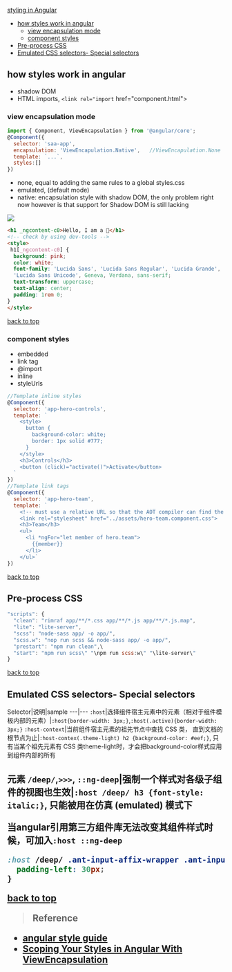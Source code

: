 [styling in Angular](#top)

- [how styles work in angular](#how-styles-work-in-angular)
  - [view encapsulation mode](#view-encapsulation-mode)
  - [component styles](#component-styles)
- [Pre-process CSS](#pre-process-css)
- [Emulated CSS selectors- Special selectors](#emulated-css-selectors--special-selectors)

## how styles work in angular

- shadow DOM
- HTML imports, `<link rel="import` href="component.html">

### view encapsulation mode

```javascript
import { Component, ViewEncapsulation } from '@angular/core';
@Component({
  selector: 'saa-app',
  encapsulation: 'ViewEncapulation.Native',   //ViewEncapulation.None
  template: `...`,
  styles:[]
})
```

- none, equal to adding the same rules to a global styles.css
- emulated, (default mode)
- native: encapsulation style with shadow DOM, the only problem right now however is that support for Shadow DOM is still lacking

![](https://i.imgur.com/ZhtES5g.png)

```html
<h1 _ngcontent-c0>Hello, I am a 🐰</h1>
<!-- check by using dev-tools -->
<style>
 h1[_ngcontent-c0] {
  background: pink;
  color: white;
  font-family: 'Lucida Sans', 'Lucida Sans Regular', 'Lucida Grande',
  'Lucida Sans Unicode', Geneva, Verdana, sans-serif;
  text-transform: uppercase;
  text-align: center;
  padding: 1rem 0;
}
</style>
```

[back to top](#top)

### component styles

- embedded
- link tag
- @import
- inline
- styleUrls

```javascript
//Template inline styles
@Component({
  selector: 'app-hero-controls',
  template: `
    <style>
      button {
        background-color: white;
        border: 1px solid #777;
      }
    </style>
    <h3>Controls</h3>
    <button (click)="activate()">Activate</button>
  `
})
//Template link tags
@Component({
  selector: 'app-hero-team',
  template: `
    <!-- must use a relative URL so that the AOT compiler can find the stylesheet -->
    <link rel="stylesheet" href="../assets/hero-team.component.css">
    <h3>Team</h3>
    <ul>
      <li *ngFor="let member of hero.team">
        {{member}}
      </li>
    </ul>`
})
```

[back to top](#top)

## Pre-process CSS

```javascript
"scripts": {
  "clean": "rimraf app/**/*.css app/**/*.js app/**/*.js.map",
  "lite": "lite-server",
  "scss": "node-sass app/ -o app/",
  "scss.w": "nop run scss && node-sass app/ -o app/",
  "prestart": "npm run clean",\
  "start": "npm run scss\" "\npm run scss:w\" "\lite-server\"
}
```

[back to top](#top)

## Emulated CSS selectors- Special selectors

Selector|说明|sample
---|---
`:host`|选择组件宿主元素中的元素（相对于组件模板内部的元素）|`:host{border-width: 3px;}`,`:host(.active){border-width: 3px;}`
`:host-context`|当前组件宿主元素的祖先节点中查找 CSS 类， 直到文档的根节点为止|`:host-contex(.theme-light) h2 {background-color: #eef;}`, 只有当某个祖先元素有 CSS 类theme-light时，才会把background-color样式应用到组件内部的所有<h2>元素
`/deep/`,`>>>`, `::ng-deep`|强制一个样式对各级子组件的视图也生效|`:host /deep/ h3 {font-style: italic;}`, **只能被用在仿真 (emulated) 模式下**

当**angular引用第三方组件库无法改变其组件样式**时候，可加入`:host ::ng-deep`

```css
:host /deep/ .ant-input-affix-wrapper .ant-input:not(:first-child){
  padding-left: 30px;
}
```

[back to top](#top)

> Reference
- [angular style guide](https://angular.io/guide/styleguide)
- [Scoping Your Styles in Angular With ViewEncapsulation](https://alligator.io/angular/viewencapsulation/)
